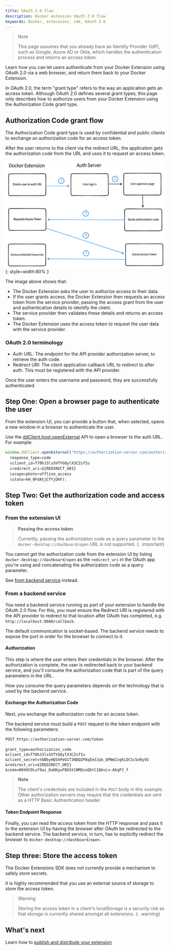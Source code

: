 ```yaml
---
title: OAuth 2.0 flow
description: Docker extension OAuth 2.0 flow
keywords: Docker, extensions, sdk, OAuth 2.0
---
```


> Note
>
> This page assumes that you already have an Identity Provider (IdP), such as Google, Azure AD or Okta, which handles the authentication process and returns an access token.

Learn how you can let users authenticate from your Docker Extension using OAuth 2.0 via a web browser, and return them back to your Docker Extension.

In OAuth 2.0, the term "grant type" refers to the way an application gets an access token. Although OAuth 2.0 defines several grant types, this page only describes how to authorize users from your Docker Extension using the Authorization Code grant type.

## Authorization Code grant flow

The Authorization Code grant type is used by confidential and public clients to exchange an authorization code for an access token.

After the user returns to the client via the redirect URL, the application gets the authorization code from the URL and uses it to request an access token.

![oauth2-flow](images/oauth2-flow.png){: style=width:80% }

The image above shows that:
- The Docker Extension asks the user to authorize access to their data.
- If the user grants access, the Docker Extension then requests an access token from the service provider, passing the access grant from the user and authentication details to identify the client.
- The service provider then validates these details and returns an access token.
- The Docker Extension uses the access token to request the user data with the service provider.

### OAuth 2.0 terminology

- Auth URL: The endpoint for the API provider authorization server, to retrieve the auth code.
- Redirect URI: The client application callback URL to redirect to after auth. This must be registered with the API provider.

Once the user enters the username and password, they are successfully authenticated.

## Step One: Open a browser page to authenticate the user

From the extension UI, you can provide a button that, when selected, opens a new window in a browser to authenticate the user.

Use the [ddClient.host.openExternal](api/dashboard.md#open-a-url) API to open a browser to the auth URL. For example:

```typescript
window.ddClient.openExternal("https://authorization-server.com/authorize?
  response_type=code
  &client_id=T70hJ3ls5VTYG8ylX3CZsfIu
  &redirect_uri=${REDIRECT_URI}
  &scope=photo+offline_access
  &state=kH_0FdAtjCfYjOkF);
```

## Step Two: Get the authorization code and access token

### From the extension UI

> **Passing the access token**
>
> Currently, passing the authorization code as a query parameter to the `docker-desktop://dashboard/open` URL is not supported.
{: .important}

You cannot get the authorization code from the extension UI by listing `docker-desktop://dashboard/open` as the `redirect_uri` in the OAuth app you're using and concatenating the authorization code as a query parameter.

See [from backend service](#from-a-backend-service) instead.

### From a backend service

You need a backend service running as part of your extension to handle the OAuth 2.0 flow. For this, you must ensure the Redirect URI is registered with the API provider to redirect to that location after OAuth has completed, e.g. `http://localhost:8080/callback`.

The default communication is socket-based. The backend service needs to expose the port in order for the browser to connect to it.

#### Authorization

This step is where the user enters their credentials in the browser. After the authorization is complete, the user is redirected back to your backend service, and you'll consume the authorization code that is part of the query parameters in the URL.

How you consume the query parameters depends on the technology that is used by the backend service.

#### Exchange the Authorization Code

Next, you exchange the authorization code for an access token.

The backend service must build a `POST` request to the token endpoint with the following parameters:

```
POST https://authorization-server.com/token

grant_type=authorization_code
&client_id=T70hJ3ls5VTYG8ylX3CZsfIu
&client_secret=YABbyHQShPeO1T3NDQZP8q5m3Jpb_UPNmIzqhLDCScSnRyVG
&redirect_uri=${REDIRECT_URI}
&code=N949tDLuf9ai_DaOKyuFBXStCNMQzuQbtC1QbvLv-AXqPJ_f
```

> **Note**
>
> The client's credentials are included in the `POST` body in this example. Other authorization servers may require that the credentials are sent as a HTTP Basic Authentication header.

#### Token Endpoint Response

Finally, you can read the access token from the HTTP response and pass it to the extension UI by having the browser after OAuth be redirected to the backend service. The backend service, in turn, has to explicitly redirect the browser to `docker-desktop://dashboard/open`.

## Step three: Store the access token

The Docker Extensions SDK does not currently provide a mechanism to safely store secrets.

It is highly recommended that you use an external source of storage to store the access token.

> Warning
>
> Storing the access token in a client's localStorage is a security risk as that storage is currently shared amongst all extensions.
{: .warning}

## What's next 
Learn how to [publish and distribute your extension](../extensions/index.md)

